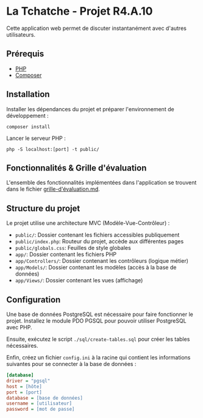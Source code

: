 # La Tchatche - Projet R4.A.10

Cette application web permet de discuter instantanément avec d'autres utilisateurs.

## Prérequis

- [PHP](https://www.php.net/downloads.php)
- [Composer](https://getcomposer.org/download/)

## Installation

Installer les dépendances du projet et préparer l'environnement de développement :

```
composer install
```

Lancer le serveur PHP :

```
php -S localhost:[port] -t public/
```

## Fonctionnalités & Grille d'évaluation

L'ensemble des fonctionnalités implémentées dans l'application se trouvent dans le fichier [grille-d'évaluation.md](./grille-d´évaluation.md).

## Structure du projet

Le projet utilise une architecture MVC (Modèle-Vue-Contrôleur) :

- `public/`: Dossier contenant les fichiers accessibles publiquement
- `public/index.php`: Routeur du projet, accède aux différentes pages
- `public/globals.css`: Feuilles de style globales
- `app/`: Dossier contenant les fichiers PHP
- `app/Controllers/`: Dossier contenant les contrôleurs (logique métier)
- `app/Models/`: Dossier contenant les modèles (accès à la base de données)
- `app/Views/`: Dossier contenant les vues (affichage)

## Configuration

Une base de données PostgreSQL est nécessaire pour faire fonctionner le projet. Installez le module PDO PGSQL pour pouvoir utiliser PostgreSQL avec PHP.

Ensuite, exécutez le script `./sql/create-tables.sql` pour créer les tables nécessaires.

Enfin, créez un fichier `config.ini` à la racine qui contient les informations suivantes pour se connecter à la base de données :

```ini
[database]
driver = "pgsql"
host = [hôte]
port = [port]
database = [base de données]
username = [utilisateur]
password = [mot de passe]
```
